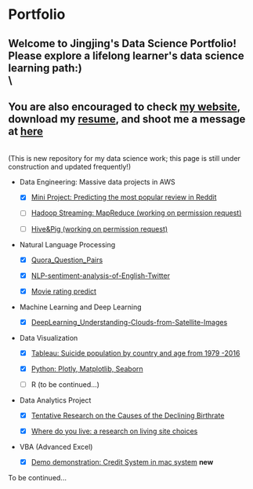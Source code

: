 # Portfolio
Welcome to Jingjing's Data Science Portfolio! Please explore a lifelong learner's data science learning path:)  \
\
--------------
You are also encouraged to check [my website](http://jingjingl.georgetown.domains/), download my [resume](https://github.com/JJJJJingL/portfolio/blob/master/Lin%2C%20Jingjing_Resume.pdf), and shoot me a message at [here](mailto:isjingjing.lin@gmail.com)
--------------
\
(This is new repository for my data science work; this page is still under construction and updated frequently!)

<!-- [Data Engineering: Massive data projects in AWS] (https://github.com/JJJJJingL/dataEngineering-AWS) --> 

* Data Engineering: Massive data projects in AWS
  - [x] [Mini Project: Predicting the most popular review in Reddit](https://github.com/JJJJJingL/ANLY502MassiveData-reddit-comments-id)
  - [ ] [Hadoop Streaming: MapReduce (working on permission request)](https://github.com/gu-anly502/spring2019-a2-JJJJJingL)
  - [ ] [Hive&Pig (working on permission request)](https://github.com/gu-anly502/spring2019-a3-JJJJJingL)


* Natural Language Processing 
  - [x] [Quora_Question_Pairs](https://github.com/KoalaChelsea/Quora_Question_Pairs)
  - [x] [NLP-sentiment-analysis-of-English-Twitter](https://github.com/KoalaChelsea/NLP-sentiment-analysis-of-English-Twitter)
  - [x] [Movie rating predict](https://github.com/JJJJJingL/movie_ratings)


* Machine Learning and Deep Learning
  - [x] [DeepLearning_Understanding-Clouds-from-Satellite-Images](https://github.com/JJJJJingL/DeepLearning_Understanding-Clouds-from-Satellite-Images)


* Data Visualization
  - [x] [Tableau: Suicide population by country and age from 1979 -2016](http://jingjingl.georgetown.domains/503HW3.html)
  - [x] [Python: Plotly, Matplotlib, Seaborn](http://jingjingl.georgetown.domains/HWpre.html)
  - [ ] R (to be continued...)


* Data Analytics Project
  - [x] [Tentative Research on the Causes of the Declining Birthrate](https://github.com/JJJJJingL/DataVisualizationDemo)
  - [x] [Where do you live: a research on living site choices](https://github.com/JJJJJingL/ANLY-501-Project)
  
 
* VBA (Advanced Excel)
  - [x] [Demo demonstration: Credit System in mac system](https://youtu.be/zPP6EvdQZzU) **new**


To be continued... 
